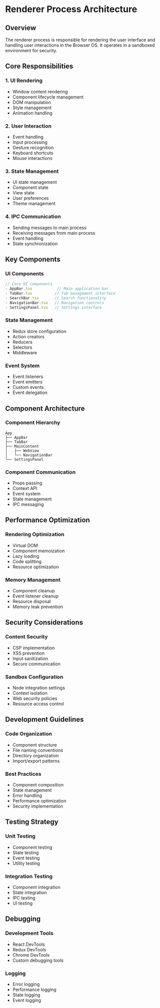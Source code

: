 # Renderer Process Architecture

## Overview
The renderer process is responsible for rendering the user interface and handling user interactions in the Browser OS. It operates in a sandboxed environment for security.

## Core Responsibilities

### 1. UI Rendering
- Window content rendering
- Component lifecycle management
- DOM manipulation
- Style management
- Animation handling

### 2. User Interaction
- Event handling
- Input processing
- Gesture recognition
- Keyboard shortcuts
- Mouse interactions

### 3. State Management
- UI state management
- Component state
- View state
- User preferences
- Theme management

### 4. IPC Communication
- Sending messages to main process
- Receiving messages from main process
- Event handling
- State synchronization

## Key Components

### UI Components
```typescript
// Core UI components
- AppBar.tsx           // Main application bar
- TabBar.tsx          // Tab management interface
- SearchBar.tsx       // Search functionality
- NavigationBar.tsx   // Navigation controls
- SettingsPanel.tsx   // Settings interface
```

### State Management
- Redux store configuration
- Action creators
- Reducers
- Selectors
- Middleware

### Event System
- Event listeners
- Event emitters
- Custom events
- Event delegation

## Component Architecture

### Component Hierarchy
```
App
├── AppBar
├── TabBar
├── MainContent
│   ├── WebView
│   └── NavigationBar
└── SettingsPanel
```

### Component Communication
- Props passing
- Context API
- Event system
- State management
- IPC messaging

## Performance Optimization

### Rendering Optimization
- Virtual DOM
- Component memoization
- Lazy loading
- Code splitting
- Resource optimization

### Memory Management
- Component cleanup
- Event listener cleanup
- Resource disposal
- Memory leak prevention

## Security Considerations

### Content Security
- CSP implementation
- XSS prevention
- Input sanitization
- Secure communication

### Sandbox Configuration
- Node integration settings
- Context isolation
- Web security policies
- Resource access control

## Development Guidelines

### Code Organization
- Component structure
- File naming conventions
- Directory organization
- Import/export patterns

### Best Practices
- Component composition
- State management
- Error handling
- Performance optimization
- Security implementation

## Testing Strategy

### Unit Testing
- Component testing
- State testing
- Event testing
- Utility testing

### Integration Testing
- Component integration
- State integration
- IPC testing
- UI testing

## Debugging

### Development Tools
- React DevTools
- Redux DevTools
- Chrome DevTools
- Custom debugging tools

### Logging
- Error logging
- Performance logging
- State logging
- Event logging 